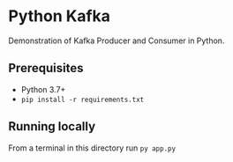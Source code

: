 # Python Kafka

Demonstration of Kafka Producer and Consumer in Python.

## Prerequisites

- Python 3.7+
- `pip install -r requirements.txt`

## Running locally

From a terminal in this directory run `py app.py`
